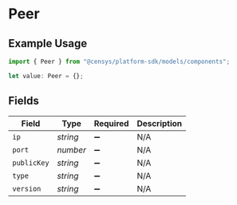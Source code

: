 # Peer

## Example Usage

```typescript
import { Peer } from "@censys/platform-sdk/models/components";

let value: Peer = {};
```

## Fields

| Field              | Type               | Required           | Description        |
| ------------------ | ------------------ | ------------------ | ------------------ |
| `ip`               | *string*           | :heavy_minus_sign: | N/A                |
| `port`             | *number*           | :heavy_minus_sign: | N/A                |
| `publicKey`        | *string*           | :heavy_minus_sign: | N/A                |
| `type`             | *string*           | :heavy_minus_sign: | N/A                |
| `version`          | *string*           | :heavy_minus_sign: | N/A                |